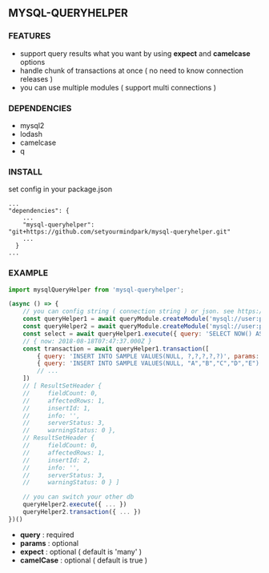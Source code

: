## MYSQL-QUERYHELPER
### FEATURES
- support query results what you want by using **expect** and **camelcase** options
- handle chunk of transactions at once ( no need to know connection releases )
- you can use multiple modules ( support multi connections ) 

### DEPENDENCIES
- mysql2
- lodash
- camelcase
- q

### INSTALL
set config in your package.json
``` 
...
"dependencies": {
    ...
    "mysql-queryhelper": "git+https://github.com/setyourmindpark/mysql-queryhelper.git"
    ...
  }
...
```

### EXAMPLE
``` javascript
import mysqlQueryHelper from 'mysql-queryhelper';

(async () => {
    // you can config string ( connection string ) or json. see https://www.npmjs.com/package/mysql2
    const queryHelper1 = await queryModule.createModule('mysql://user:password@host:port/database');
    const queryHelper2 = await queryModule.createModule('mysql://user:password@host2:port/database');    
    const select = await queryHelper1.execute({ query: 'SELECT NOW() AS ? FROM DUAL', params: ['NOW'], expect: 'single', camelCase: true });
    // { now: 2018-08-18T07:47:37.000Z }
    const transaction = await queryHelper1.transaction([
        { query: 'INSERT INTO SAMPLE VALUES(NULL, ?,?,?,?,?)', params: ['A', 'A', 'A', 'A', 'A'] },
        { query: 'INSERT INTO SAMPLE VALUES(NULL, "A","B","C","D","E")' },
        // ...
    ])
    // [ ResultSetHeader {
    //     fieldCount: 0,
    //     affectedRows: 1,
    //     insertId: 1,
    //     info: '',
    //     serverStatus: 3,
    //     warningStatus: 0 },
    // ResultSetHeader {
    //     fieldCount: 0,
    //     affectedRows: 1,
    //     insertId: 2,
    //     info: '',
    //     serverStatus: 3,
    //     warningStatus: 0 } ]

    // you can switch your other db
    queryHelper2.execute({ ... })
    queryHelper2.transaction({ ... })
})()
```
- **query** : required 
- **params** : optional
- **expect** : optional ( default is 'many' )
- **camelCase** : optional ( default is true )
